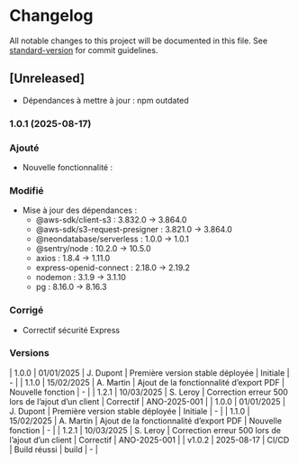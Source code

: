 # Changelog

All notable changes to this project will be documented in this file. See [standard-version](https://github.com/conventional-changelog/standard-version) for commit guidelines.

## [Unreleased]
- Dépendances à mettre à jour : npm outdated

### 1.0.1 (2025-08-17)
### Ajouté
- Nouvelle fonctionnalité :
### Modifié
- Mise à jour des dépendances :
  - @aws-sdk/client-s3 : 3.832.0 → 3.864.0
  - @aws-sdk/s3-request-presigner : 3.821.0 → 3.864.0
  - @neondatabase/serverless : 1.0.0 → 1.0.1
  - @sentry/node : 10.2.0 → 10.5.0
  - axios : 1.8.4 → 1.11.0
  - express-openid-connect : 2.18.0 → 2.19.2
  - nodemon : 3.1.9 → 3.1.10
  - pg : 8.16.0 → 8.16.3
### Corrigé
- Correctif sécurité Express
### Versions
| 1.0.0 | 01/01/2025 | J. Dupont | Première version stable déployée | Initiale | - |
| 1.1.0 | 15/02/2025 | A. Martin | Ajout de la fonctionnalité d’export PDF | Nouvelle fonction | - |
| 1.2.1 | 10/03/2025 | S. Leroy | Correction erreur 500 lors de l’ajout d’un client | Correctif | ANO-2025-001 |
| 1.0.0 | 01/01/2025 | J. Dupont | Première version stable déployée | Initiale | - |
| 1.1.0 | 15/02/2025 | A. Martin | Ajout de la fonctionnalité d’export PDF | Nouvelle fonction | - |
| 1.2.1 | 10/03/2025 | S. Leroy | Correction erreur 500 lors de l’ajout d’un client | Correctif | ANO-2025-001 |
| v1.0.2 | 2025-08-17 | CI/CD | Build réussi | build | - |
